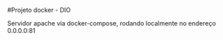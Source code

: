 #Projeto docker - DIO

<p>Servidor apache via docker-compose, rodando localmente no endereço 0.0.0.0:81</p>

